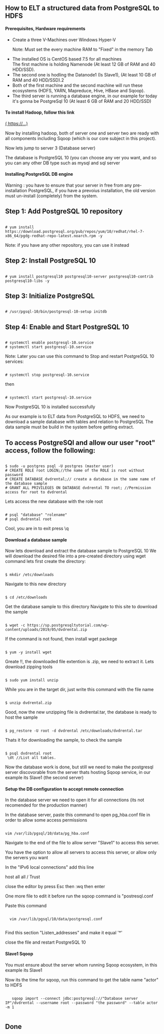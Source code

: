 ## How to ELT a structured data from PostgreSQL to HDFS
<h4>Prerequisites, Hardware requirements</h4>
<ul>
  <li>Create a three V-Machines over Windows Hyper-V</li>
  <p>Note: Must set the every machine RAM to "Fixed" in the memory Tab</p>
  <li>The installed OS is CentOS based 7.5 for all machines</li>
  <ll>The first machine is holding Namenode (At least 12 GB of RAM and 40 HDD/SSD).</li>
  <li>The second one is hodling the Datanode1 (Is Slave1), (At least 10 GB of RAM and 40 HDD/SSD).2</li>  
  <li>Both of the first machine and the second machine will run these ecosystems (HDFS, YARN, Mapreduce, Hive, HBase and Sqoop).</li>
  <li>The third server is running a database engine, in our example for today it's gonna be PostgreSql 10 (At least 6 GB of RAM and 20 HDD/SSD)</li>
</ul>

<h4>To install Hadoop, follow this link</h4>
<a href="">( https://...)</a> 
<p>Now by installing hadoop, both of server one and server two are ready with all components including Sqoop (which is our core subject in this project).</p>

<p>Now lets jump to server 3 (Database server)</p>
<p>The database is PostgreSQL 10 (you can choose any ver you want, and so you can any other DB type such as mysql and sql server</p>

<h4>Installing PostgreSQL DB engine</h4>
<p> Warning : you have to ensure that your server in free from any pre-installation PostgreSQL, if you have a prevoius installation,
the old version must un-install (completely) from the system. </p>

## Step 1: Add PostgreSQL 10 repository  
<pre><code>
# yum install https://download.postgresql.org/pub/repos/yum/10/redhat/rhel-7-x86_64/pgdg-redhat-repo-latest.noarch.rpm -y
</code></pre>
<p>Note: if you have any other repository, you can use it instead </p>
 
## Step 2: Install PostgreSQL 10
<pre><code>
# yum install postgresql10 postgresql10-server postgresql10-contrib postgresql10-libs -y
</code></pre>
 
## Step 3: Initialize PostgreSQL
<pre><code>
# /usr/pgsql-10/bin/postgresql-10-setup initdb
</code></pre>
 
## Step 4: Enable and Start PostgreSQL 10
<pre><code>
# systemctl enable postgresql-10.service
# systemctl start postgresql-10.service
</code></pre>
 
Note: Later you can use this command to Stop and restart PostgreSQL 10 services:
<pre><code>
# systemctl stop postgresql-10.service
</code></pre>
<p>then</p>
<pre><code>
# systemctl start postgresql-10.service
</code></pre>
 
<p>Now PostgreSQL 10 is installed successfully</p>
<p>As our example is to ELT data from PostgreSQL to HDFS, we need to download a sample database with tables and relation to PostgreSQL
The data sample must be build in the system before getting extract.</p>
 
## To access PostgreSQl and allow our user "root" access, follow the following:
<pre><code>
$ sudo -u postgres psql -U postgres (master user)
# CREATE ROLE root LOGIN;//the name of the ROLE is root without password
# CREATE DATABASE dvdrental;// create a database in the same name of the database sample
# GRANT ALL PRIVILEGES ON DATABASE dvdrental TO root; //Permission access for root to dvdrental
</code></pre>

<p>Lets access the new database with the role root</p>
<pre><code>
# psql "database" "rolename"
# psql dvdrental root
</code></pre>

<p>Cool, you are in
to exit press \q</p>

<h4>Download a database sample</h4>
<p>Now lets download and extract the database sample to PostgreSQL 10
We will download the desired file into a pre-created directory using wget command
lets first create the directory:</p>

<pre><code>
$ mkdir /etc/downloads 
</code></pre>
<p>Navigate to this new directory</p>

<pre><code>
$ cd /etc/downloads
</code></pre>

<p>Get the database sample to this directory
Navigate to this site to download the sample</p>
<pre><code>
$ wget -c https://sp.postgresqltutorial.com/wp-content/uploads/2019/05/dvdrental.zip 
</code></pre>

<p>If the command is not found, then install wget packege</p>
<pre><code>
$ yum -y install wget
</code></pre>

<p>Greate !!, the downloaded file extention is .zip, we need to extract it.
Lets download zipping tools</p>
<pre><code>
$ sudo yum install unzip
</code></pre>
<p>While you are in the target dir, just write this command with the file name</p>
<pre><code>
$ unzip dvdrental.zip
</code></pre>

<p>Good, now the new unzipping file is dvdrental.tar, the database is ready to host the sample</p>
<pre><code>
$ pg_restore -U root -d dvdrental /etc/downloads/dvdrental.tar
</code></pre>
<p>Thats it for downloading the sample, to check the sample</p>
<pre><code>
$ psql dvdrental root
 \dt //List all tables.
</code></pre>

<p>Now the database work is done, but still we need to make the postgresql server discovorable from the server thats hosting Sqoop service, in our
example its Slave1 (the second server)</p>

<h4>Setup the DB configuration to accept remote connection</h4>

<p>In the database server we need to open it for all connections (its not recomended for the production manner)</p> 
<p>In the database server, paste this command to open pg_hba.conf file in order to allow some access permissions</p>
<pre><code>
vim /var/lib/pgsql/10/data/pg_hba.conf
</code></pre>

<p>Navigate to the end of the file to allow server "Slave1" to access this server.</p>
<p>You have the option to allow all servers to access this server, or allow only the servers you want</p>
<p>In the "IPv6 local connections" add this line</p>
<p> host  all   all   <slave1 ip address>/<port>  Trust</p>
<p>close the editor by press Esc then :wq then enter<p/>
<p>One more file to edit it before run the sqoop command is "postresql.conf</p>
<p>Paste this command</p>
  <pre><code>
  vim /var/lib/pgsql/10/data/postgresql.conf
  </code></pre>
  <p>Find this section "Listen_addresses" and make it equal '*'</p>
  <p>close the file and restart PostgreSQL 10</p>
  
<h4>Slave1 Sqoop</h4>
  <p>You must ensure about the server whom running Sqoop ecosystem, in this example its Slave1</p>
  <p>
    Now its the time for sqoop, run this command to get the table name "actor" to HDFS
  </p>
   <pre><code>
   sqoop import --connect jdbc:postgresql://"Database server IP"/dvdrental --username root --password "the password" --table actor -m 1
    </code></pre>

## Done
